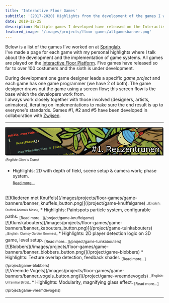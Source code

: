 ```yaml
---
title: 'Interactive Floor Games'
subtitle: '(2017-2020) Highlights from the development of the games I worked on'
date: 2019-12-25
description: Multiple games I developed have released on the Interactive Floor platform over the past 2 years. These are some development highlights. Individual game pages accesible through this page.
featured_image: '/images/projects/floor-games/allgamesbanner.png'
---
```


Below is a list of the games I've worked on at [Springlab](https://springlab.nl).  
I've made a page for each game with my personal highlights where I talk about the development and the implementation of game systems.
All games are played on the [Interactive Floor Platform](/project/interactive-floor-project). Five games have released so far to over 100 costumers and the sixth is under development.

During development one game designer leads a specific _game project_ and each game has one game programmer (we have 2 of both). The game designer draws out the game using a screen flow; this screen flow is the base which the developers work from.  
I always work closely together with those involved (designers, artists, animators), iterating on implementations to make sure the end result is up to everyone's standards. Games #1, #2 and #5 have been developed in collaboration with [Zwijsen](https://www.zwijsen.nl/lesmethoden/peuterpakket-bewegend-leren).

----

[![Reuzentranen](/images/projects/floor-games/game-banners/banner_reus_button.png)](/project/game-reusgame)
<sub><sup>_(English: Giant's Tears)_</sup></sub> <!-- An interactive, linear story telling game.  -->  
* Highlights: 2D with depth of field, scene setup & camera work; phase system.  
<sub>[Read more...](/project/game-reusgame)</sub>

<br/>
[![Kliederen met Knuffels](/images/projects/floor-games/game-banners/banner_knuffels_button.png)](/project/game-knuffelgame)
<sub><sup>_(English: Stuffed Animals Mess)_</sup></sub> <!-- A game about actions & consequences.  -->  
* Highlights: Paintspots particle system, configurable paths.  
<sub>[Read more...](/project/game-knuffelgame)</sub>

<br/>
[![Klunskabouters](/images/projects/floor-games/game-banners/banner_kabouters_button.png)](/project/game-tuinkabouters)
<sub><sup>_(English: Clumsy Garden Gnomes)_</sup></sub> <!-- A game about cooperation and our first 3D game.  -->  
* Highlights: 2D player detection logic on 3D game, level setup.  
<sub>[Read more...](/project/game-tuinkabouters)</sub>

<br/>
[![Blobbers](/images/projects/floor-games/game-banners/banner_blobbers_button.png)](/project/game-blobbers)
<!-- _Blobbers_ is the first game I developed for the interactive floor platform; it's about free play & motorics.  -->
* Highlights: Texture overlap detection, feedback shader.  
<sub>[Read more...](/project/game-blobbers)</sub>

<br/>
[![Vreemde Vogels](/images/projects/floor-games/game-banners/banner_vogels_button.png)](/project/game-vreemdevogels)
<sub><sup>_(English: Unfamiliar Birds)_</sup></sub> <!-- Another linear story telling game based around recognizing animal types and the such.  -->  
* Highlights: Modularity, magnifying glass effect.  
<sub>[Read more...](/project/game-vreemdevogels)</sub>

----

